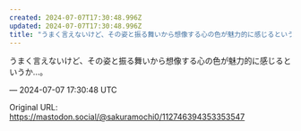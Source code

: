 ```yaml
---
created: 2024-07-07T17:30:48.996Z
updated: 2024-07-07T17:30:48.996Z
title: "うまく言えないけど、その姿と振る舞いから想像する心の色が魅力的に感じるというか…[...]"
---
```


<p>うまく言えないけど、その姿と振る舞いから想像する心の色が魅力的に感じるというか…。</p>

&mdash; 2024-07-07 17:30:48 UTC

Original URL: https://mastodon.social/@sakuramochi0/112746394353353547
